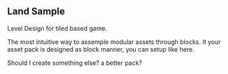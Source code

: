 ## Land Sample

Level Design for tiled based game.

The most intuitive way to assemple modular assets through blocks.
It your asset pack is designed as block manner, you can setup like here.

Should I create something else? a better pack?
